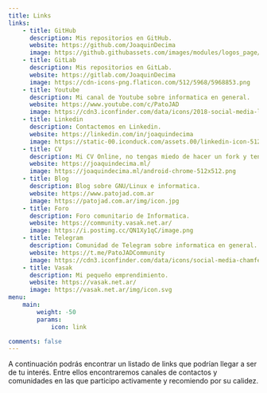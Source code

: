 ```yaml
---
title: Links
links:
    - title: GitHub
      description: Mis repositorios en GitHub.
      website: https://github.com/JoaquinDecima
      image: https://github.githubassets.com/images/modules/logos_page/GitHub-Mark.png
    - title: GitLab
      description: Mis repositorios en GitLab.
      website: https://gitlab.com/JoaquinDecima
      image: https://cdn-icons-png.flaticon.com/512/5968/5968853.png
    - title: Youtube
      description: Mi canal de Youtube sobre informatica en general.
      website: https://www.youtube.com/c/PatoJAD
      image: https://cdn3.iconfinder.com/data/icons/2018-social-media-logotypes/1000/2018_social_media_popular_app_logo_youtube-512.png
    - title: Linkedin
      description: Contactemos en Linkedin.
      website: https://linkedin.com/in/joaquindecima
      image: https://static-00.iconduck.com/assets.00/linkedin-icon-512x512-vkm0drb1.png
    - title: CV
      description: Mi CV Online, no tengas miedo de hacer un fork y tener tu propia version.
      website: https://joaquindecima.ml/
      image: https://joaquindecima.ml/android-chrome-512x512.png
    - title: Blog
      description: Blog sobre GNU/Linux e informatica.
      website: https://www.patojad.com.ar
      image: https://patojad.com.ar/img/icon.jpg
    - title: Foro
      description: Foro comunitario de Informatica.
      website: https://community.vasak.net.ar/
      image: https://i.postimg.cc/QN1Xy1qC/image.png
    - title: Telegram
      description: Comunidad de Telegram sobre informatica en general.
      website: https://t.me/PatoJADCommunity
      image: https://cdn3.iconfinder.com/data/icons/social-media-chamfered-corner/154/telegram-512.png
    - title: Vasak
      description: Mi pequeño emprendimiento.
      website: https://vasak.net.ar/
      image: https://vasak.net.ar/img/icon.svg
menu:
    main:
        weight: -50
        params:
            icon: link

comments: false
---
```


A continuación podrás encontrar un listado de links que podrían llegar a ser de tu interés. Entre ellos encontraremos canales de contactos y comunidades en las que participo activamente y recomiendo por su calidez.
